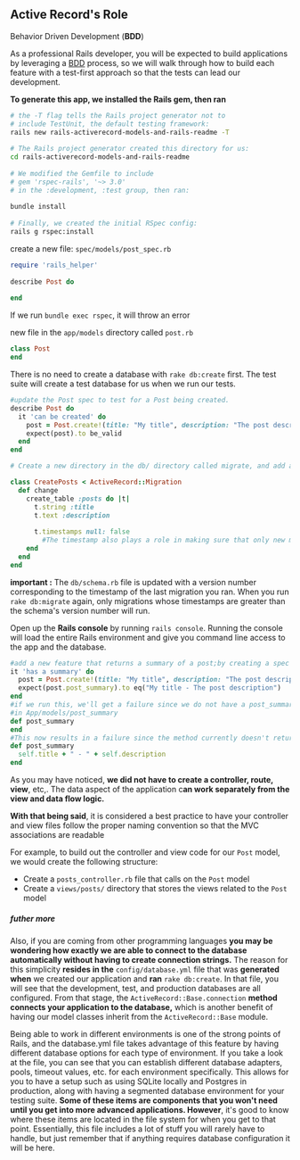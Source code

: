 ## Active Record's Role

Behavior Driven Development (**BDD**)

As a professional Rails developer, you will be expected to build applications by leveraging a [BDD](http://rspec.info/) process, so we will walk through how to build each feature with a test-first approach so that the tests can lead our development.

**To generate this app, we installed the Rails gem, then ran**

```bash
# the -T flag tells the Rails project generator not to
# include TestUnit, the default testing framework:
rails new rails-activerecord-models-and-rails-readme -T
 
# The Rails project generator created this directory for us:
cd rails-activerecord-models-and-rails-readme
 
# We modified the Gemfile to include
# gem 'rspec-rails', '~> 3.0'
# in the :development, :test group, then ran:
 
bundle install
 
# Finally, we created the initial RSpec config:
rails g rspec:install
```

create a new file: `spec/models/post_spec.rb`

```ruby
require 'rails_helper'
 
describe Post do
 
end
```

If we run `bundle exec rspec`, it will throw an error

new file in the `app/models` directory called `post.rb`

```ruby
class Post
end
```

There is no need to create a database with `rake db:create` first. The test suite will create a test database for us when we run our tests.

```ruby
#update the Post spec to test for a Post being created.
describe Post do
  it 'can be created' do
    post = Post.create!(title: "My title", description: "The post description")
    expect(post).to be_valid
  end
end
```

```ruby
# Create a new directory in the db/ directory called migrate, and add a new file called 001_create_posts.rb. To that file, add the following code:

class CreatePosts < ActiveRecord::Migration
  def change
    create_table :posts do |t|
      t.string :title
      t.text :description
 
      t.timestamps null: false
        #The timestamp also plays a role in making sure that only new migrations run when we run rake db:migrate
    end
  end
end
```

**important :** The `db/schema.rb` file is updated with a version number corresponding to the timestamp of the last migration you ran. When you run `rake db:migrate` again, only migrations whose timestamps are greater than the schema's version number will run.

Open up the **Rails console** by running `rails console`. Running the console will load the entire Rails environment and give you command line access to the app and the database. 

```ruby
#add a new feature that returns a summary of a post;by creating a spec for the feature:
it 'has a summary' do
  post = Post.create!(title: "My title", description: "The post description")
  expect(post.post_summary).to eq("My title - The post description")
end
#if we run this, we'll get a failure since we do not have a post_summary method for Post
#in App/models/post_summary
def post_summary
end
#This now results in a failure since the method currently doesn't return anything
def post_summary
  self.title + " - " + self.description
end

```

As you may have noticed, **we did not have to create a controller, route, view**, etc,. The data aspect of the application c**an work separately from the view and data flow logic.**

**With that being said**, it is considered a best practice to have your controller and view files follow the proper naming convention so that the MVC associations are readable

For example, to build out the controller and view code for our `Post` model, we would create the following structure:

- Create a `posts_controller.rb` file that calls on the `Post` model
- Create a `views/posts/` directory that stores the views related to the `Post` model

##### futher more



Also, if you are coming from other programming languages **you may be wondering how exactly we are able to connect to the database automatically without having to create connection strings.** The reason for this simplicity **resides in the** `config/database.yml` file that was **generated when** we created our application and **ran** `rake db:create`. In that file, you will see that the development, test, and production databases are all configured. From that stage, the `ActiveRecord::Base.connection` **method connects your application to the database,** which is another benefit of having our model classes inherit from the `ActiveRecord::Base` module.

Being able to work in different environments is one of the strong points of Rails, and the database.yml file takes advantage of this feature by having different database options for each type of environment. If you take a look at the file, you can see that you can establish different database adapters, pools, timeout values, etc. for each environment specifically. This allows for you to have a setup such as using SQLite locally and Postgres in production, along with having a segmented database environment for your testing suite. **Some of these items are components that you won't need until you get into more advanced applications. However**, it's good to know where these items are located in the file system for when you get to that point. Essentially, this file includes a lot of stuff you will rarely have to handle, but just remember that if anything requires database configuration it will be here.